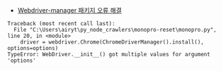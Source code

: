 -  [Webdriver-manager 패키지 오류 해결](https://jinooh.tistory.com/157)
```
Traceback (most recent call last):
  File "C:\Users\airyt\py_node_crawlers\monopro-reset\monopro.py", line 20, in <module>
    driver = webdriver.Chrome(ChromeDriverManager().install(), options=options)
TypeError: WebDriver.__init__() got multiple values for argument 'options'
```
